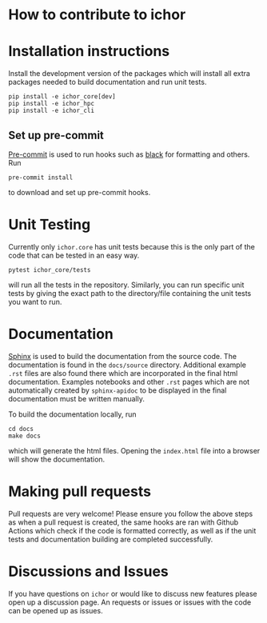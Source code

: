 # How to contribute to ichor

# Installation instructions

Install the development version of the packages which will install all extra packages needed to build documentation and run unit tests.

```
pip install -e ichor_core[dev]
pip install -e ichor_hpc
pip install -e ichor_cli
```
## Set up pre-commit

[Pre-commit](https://pre-commit.com/) is used to run hooks such as [black](https://github.com/psf/black) for formatting and others. Run

```
pre-commit install
```

to download and set up pre-commit hooks.

# Unit Testing

Currently only `ichor.core` has unit tests because this is the only part of the code that can be tested in an easy way.

```
pytest ichor_core/tests
```

will run all the tests in the repository. Similarly, you can run specific unit tests by giving the exact path to the directory/file containing the unit tests you want to run.

# Documentation

[Sphinx](https://www.sphinx-doc.org/en/master/) is used to build the documentation from the source code. The documentation is found in the `docs/source` directory. Additional example `.rst` files are also found there which are incorporated in the final html documentation. Examples notebooks and other `.rst` pages which are not automatically created by `sphinx-apidoc` to be displayed in the final documentation must be written manually.


To build the documentation locally, run

```
cd docs
make docs
```

which will generate the html files. Opening the `index.html` file into a browser will show the documentation.

# Making pull requests

Pull requests are very welcome! Please ensure you follow the above steps as when a pull request is created, the same hooks are ran with Github Actions which check if the code is formatted correctly, as well as if the unit tests and documentation building are completed successfully.

# Discussions and Issues

If you have questions on `ichor` or would like to discuss new features please open up a discussion page. An requests or issues or issues with the code can be opened up as issues.
